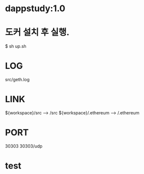 # dappstudy:1.0

# 도커 설치 후 실행.
$ sh up.sh

# LOG
src/geth.log

# LINK

${workspace}/src --> /src
${workspace}/.ethereum --> /.ethereum

# PORT
30303 30303/udp

# test